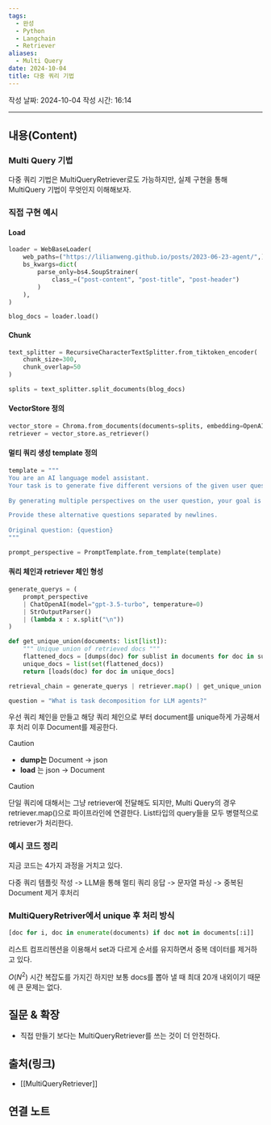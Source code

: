 ```yaml
---
tags:
  - 완성
  - Python
  - Langchain
  - Retriever
aliases:
  - Multi Query
date: 2024-10-04
title: 다중 쿼리 기법
---
```

작성 날짜: 2024-10-04
작성 시간: 16:14


----
## 내용(Content)

### Multi Query 기법

다중 쿼리 기법은 MultiQueryRetriever로도 가능하지만, 실제 구현을 통해 MultiQuery 기법이 무엇인지 이해해보자.

### 직접 구현 예시

#### Load

```python
loader = WebBaseLoader(
    web_paths=("https://lilianweng.github.io/posts/2023-06-23-agent/",),
    bs_kwargs=dict(
        parse_only=bs4.SoupStrainer(
            class_=("post-content", "post-title", "post-header")
        )
    ),
)

blog_docs = loader.load()
```

#### Chunk

```python
text_splitter = RecursiveCharacterTextSplitter.from_tiktoken_encoder(
    chunk_size=300,
    chunk_overlap=50
)

splits = text_splitter.split_documents(blog_docs)
```

#### VectorStore 정의

```python
vector_store = Chroma.from_documents(documents=splits, embedding=OpenAIEmbeddings())
retriever = vector_store.as_retriever()
```

#### 멀티 쿼리 생성 template 정의

```python
template = """
You are an AI language model assistant. 
Your task is to generate five different versions of the given user question to retrieve relevant documents from a vector database. 
    
By generating multiple perspectives on the user question, your goal is to help the user overcome some of the limitations of the distance-based similarity search.

Provide these alternative questions separated by newlines. 
    
Original question: {question}
"""

prompt_perspective = PromptTemplate.from_template(template)
```

#### 쿼리 체인과 retriever 체인 형성

```python
generate_querys = (
    prompt_perspective 
    | ChatOpenAI(model="gpt-3.5-turbo", temperature=0)
    | StrOutputParser() 
    | (lambda x : x.split("\n"))
)
```

```python
def get_unique_union(documents: list[list]):
    """ Unique union of retrieved docs """
    flattened_docs = [dumps(doc) for sublist in documents for doc in sublist]
    unique_docs = list(set(flattened_docs))
    return [loads(doc) for doc in unique_docs]

retrieval_chain = generate_querys | retriever.map() | get_unique_union

question = "What is task decomposition for LLM agents?"
```

우선 쿼리 체인을 만들고 해당 쿼리 체인으로 부터 document를 unique하게 가공해서 후 처리 이후 Document를 제공한다.

>[!caution]
>- **dump는** Document -> json
>- **load** 는 json -> Document


>[!caution]
>단일 쿼리에 대해서는 그냥 retriever에 전달해도 되지만, Multi Query의 경우 retriever.map()으로 파이프라인에 연결한다. List타입의 query들을 모두 병렬적으로 retriever가 처리한다.
### 예시 코드 정리

지금 코드는 4가지 과정을 거치고 있다.

다중 쿼리 템플릿 작성 -> LLM을 통해 멀티 쿼리 응답 -> 문자열 파싱 -> 중복된 Document 제거 후처리


### MultiQueryRetriver에서 unique 후 처리 방식

```python
[doc for i, doc in enumerate(documents) if doc not in documents[:i]]
```

리스트 컴프리헨션을 이용해서 set과 다르게 순서를 유지하면서 중복 데이터를 제거하고 있다.

$O(N^{2})$ 시간 복잡도를 가지긴 하지만 보통 docs를 뽑아 낼 때 최대 20개 내외이기 때문에 큰 문제는 없다.


## 질문 & 확장

- 직접 만들기 보다는 MultiQueryRetriever를 쓰는 것이 더 안전하다.

## 출처(링크)

- [[MultiQueryRetriever]]

## 연결 노트










